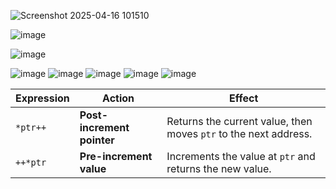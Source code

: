 ![Screenshot 2025-04-16 101510](https://github.com/user-attachments/assets/41a39ca3-aac5-4c4c-9ae1-3c2b8ce9f4c6)

![image](https://github.com/user-attachments/assets/ec510e77-4da8-4540-8943-1c85a7a82128)

![image](https://github.com/user-attachments/assets/43c38dbb-d7b9-4326-8e90-19a8dfc6d92a)

![image](https://github.com/user-attachments/assets/db3429bc-0dca-4043-8968-cce5c3d85a37)
![image](https://github.com/user-attachments/assets/eb7b6efd-6368-4691-b2e5-7561bbb616c7)
![image](https://github.com/user-attachments/assets/6412694d-c325-4d8d-9630-18631de3f70e)
![image](https://github.com/user-attachments/assets/fae45ad1-bf31-45a3-88ae-a85efceff7da)
![image](https://github.com/user-attachments/assets/4b7a3a2c-314f-4d09-a4a9-d11290ad5bbb)

| Expression | Action                  | Effect                                                                 |
|------------|-------------------------|------------------------------------------------------------------------|
| `*ptr++`   | **Post-increment pointer** | Returns the current value, then moves `ptr` to the next address.       |
| `++*ptr`   | **Pre-increment value**    | Increments the value at `ptr` and returns the new value.               |
